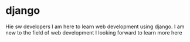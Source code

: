 # django
Hie sw developers
I am here to learn web development using django.
I am new to the field of web development
I looking forward to learn more here
